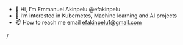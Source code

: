 - 👋 Hi, I’m Emmanuel Akinpelu @efakinpelu
- 👀 I’m interested in Kubernetes, Machine learning and AI projects
- 📫 How to reach me email efakinpelu1@gmail.com

<!---
efakinpelu/efakinpelu is a ✨ special ✨ repository because its `README.md` (this file) appears on your GitHub profile.
You can click the Preview link to take a look at your changes.
--->
/
